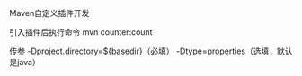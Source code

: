 Maven自定义插件开发

引入插件后执行命令
mvn counter:count 

传参
-Dproject.directory=${basedir}（必填） -Dtype=properties（选填，默认是java）
